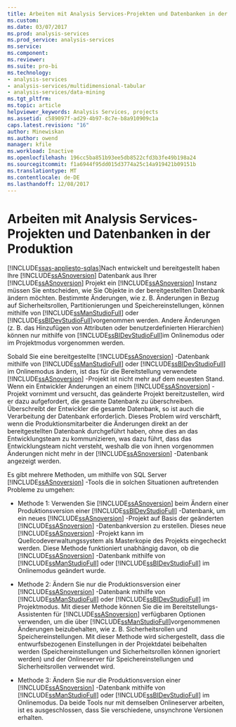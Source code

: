 ```yaml
---
title: Arbeiten mit Analysis Services-Projekten und Datenbanken in der Produktion | Microsoft Docs
ms.custom: 
ms.date: 03/07/2017
ms.prod: analysis-services
ms.prod_service: analysis-services
ms.service: 
ms.component: 
ms.reviewer: 
ms.suite: pro-bi
ms.technology:
- analysis-services
- analysis-services/multidimensional-tabular
- analysis-services/data-mining
ms.tgt_pltfrm: 
ms.topic: article
helpviewer_keywords: Analysis Services, projects
ms.assetid: c589097f-ad29-4b97-8c7e-b8a910909c1a
caps.latest.revision: "16"
author: Minewiskan
ms.author: owend
manager: kfile
ms.workload: Inactive
ms.openlocfilehash: 196cc5ba851b93ee5db8522cfd3b3fe49b198a24
ms.sourcegitcommit: f1a6944f95dd015d3774a25c14a919421b09151b
ms.translationtype: MT
ms.contentlocale: de-DE
ms.lasthandoff: 12/08/2017
---
```

# <a name="work-with-analysis-services-projects-and-databases-in-production"></a>Arbeiten mit Analysis Services-Projekten und Datenbanken in der Produktion
[!INCLUDE[ssas-appliesto-sqlas](../../includes/ssas-appliesto-sqlas.md)]Nach entwickelt und bereitgestellt haben Ihre [!INCLUDE[ssASnoversion](../../includes/ssasnoversion-md.md)] Datenbank aus Ihrer [!INCLUDE[ssASnoversion](../../includes/ssasnoversion-md.md)] Projekt ein [!INCLUDE[ssASnoversion](../../includes/ssasnoversion-md.md)] Instanz müssen Sie entscheiden, wie Sie Objekte in der bereitgestellten Datenbank ändern möchten. Bestimmte Änderungen, wie z. B. Änderungen in Bezug auf Sicherheitsrollen, Partitionierungen und Speichereinstellungen, können mithilfe von [!INCLUDE[ssManStudioFull](../../includes/ssmanstudiofull-md.md)] oder [!INCLUDE[ssBIDevStudioFull](../../includes/ssbidevstudiofull-md.md)]vorgenommen werden. Andere Änderungen (z. B. das Hinzufügen von Attributen oder benutzerdefinierten Hierarchien) können nur mithilfe von [!INCLUDE[ssBIDevStudioFull](../../includes/ssbidevstudiofull-md.md)]im Onlinemodus oder im Projektmodus vorgenommen werden.  
  
 Sobald Sie eine bereitgestellte [!INCLUDE[ssASnoversion](../../includes/ssasnoversion-md.md)] -Datenbank mithilfe von [!INCLUDE[ssManStudioFull](../../includes/ssmanstudiofull-md.md)] oder [!INCLUDE[ssBIDevStudioFull](../../includes/ssbidevstudiofull-md.md)] im Onlinemodus ändern, ist das für die Bereitstellung verwendete [!INCLUDE[ssASnoversion](../../includes/ssasnoversion-md.md)] -Projekt ist nicht mehr auf dem neuesten Stand. Wenn ein Entwickler Änderungen an einem [!INCLUDE[ssASnoversion](../../includes/ssasnoversion-md.md)] -Projekt vornimmt und versucht, das geänderte Projekt bereitzustellen, wird er dazu aufgefordert, die gesamte Datenbank zu überschreiben. Überschreibt der Entwickler die gesamte Datenbank, so ist auch die Verarbeitung der Datenbank erforderlich. Dieses Problem wird verschärft, wenn die Produktionsmitarbeiter die Änderungen direkt an der bereitgestellten Datenbank durchgeführt haben, ohne dies an das Entwicklungsteam zu kommunizieren, was dazu führt, dass das Entwicklungsteam nicht versteht, weshalb die von ihnen vorgenommen Änderungen nicht mehr in der [!INCLUDE[ssASnoversion](../../includes/ssasnoversion-md.md)] -Datenbank angezeigt werden.  
  
 Es gibt mehrere Methoden, um mithilfe von SQL Server [!INCLUDE[ssASnoversion](../../includes/ssasnoversion-md.md)] -Tools die in solchen Situationen auftretenden Probleme zu umgehen:  
  
-   Methode 1: Verwenden Sie [!INCLUDE[ssASnoversion](../../includes/ssasnoversion-md.md)] beim Ändern einer Produktionsversion einer [!INCLUDE[ssBIDevStudioFull](../../includes/ssbidevstudiofull-md.md)] -Datenbank, um ein neues [!INCLUDE[ssASnoversion](../../includes/ssasnoversion-md.md)] -Projekt auf Basis der geänderten [!INCLUDE[ssASnoversion](../../includes/ssasnoversion-md.md)] -Datenbankversion zu erstellen. Dieses neue [!INCLUDE[ssASnoversion](../../includes/ssasnoversion-md.md)] -Projekt kann im Quellcodeverwaltungssystem als Masterkopie des Projekts eingecheckt werden. Diese Methode funktioniert unabhängig davon, ob die [!INCLUDE[ssASnoversion](../../includes/ssasnoversion-md.md)] -Datenbank mithilfe von [!INCLUDE[ssManStudioFull](../../includes/ssmanstudiofull-md.md)] oder [!INCLUDE[ssBIDevStudioFull](../../includes/ssbidevstudiofull-md.md)] im Onlinemodus geändert wurde.  
  
-   Methode 2: Ändern Sie nur die Produktionsversion einer [!INCLUDE[ssASnoversion](../../includes/ssasnoversion-md.md)] -Datenbank mithilfe von [!INCLUDE[ssManStudioFull](../../includes/ssmanstudiofull-md.md)] oder [!INCLUDE[ssBIDevStudioFull](../../includes/ssbidevstudiofull-md.md)] im Projektmodus. Mit dieser Methode können Sie die im Bereitstellungs-Assistenten für [!INCLUDE[ssASnoversion](../../includes/ssasnoversion-md.md)] verfügbaren Optionen verwenden, um die über [!INCLUDE[ssManStudioFull](../../includes/ssmanstudiofull-md.md)]vorgenommenen Änderungen beizubehalten, wie z. B. Sicherheitsrollen und Speichereinstellungen. Mit dieser Methode wird sichergestellt, dass die entwurfsbezogenen Einstellungen in der Projektdatei beibehalten werden (Speichereinstellungen und Sicherheitsrollen können ignoriert werden) und der Onlineserver für Speichereinstellungen und Sicherheitsrollen verwendet wird.  
  
-   Methode 3: Ändern Sie nur die Produktionsversion einer [!INCLUDE[ssASnoversion](../../includes/ssasnoversion-md.md)] -Datenbank mithilfe von [!INCLUDE[ssManStudioFull](../../includes/ssmanstudiofull-md.md)] oder [!INCLUDE[ssBIDevStudioFull](../../includes/ssbidevstudiofull-md.md)] im Onlinemodus. Da beide Tools nur mit demselben Onlineserver arbeiten, ist es ausgeschlossen, dass Sie verschiedene, unsynchrone Versionen erhalten.  
  
  
